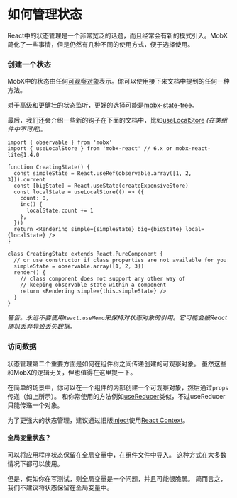 # 如何管理状态

React中的状态管理是一个非常宽泛的话题，而且经常会有新的模式引入。MobX简化了一些事情，但是仍然有几种不同的使用方式，便于选择使用。

### 创建一个状态

MobX中的状态由任何[可观察对象](https://mobx.js.org/refguide/observable.html)表示。你可以使用接下来文档中提到的任何一种方法。

对于高级和更健壮的状态监听，更好的选择可能是[mobx-state-tree](https://github.com/mobxjs/mobx-state-tree)。

最后，我们还会介绍一些新的钩子在下面的文档中，比如[useLocalStore](https://mobx-react.js.org/state-local) *(在类组件中不可用)*。

```react
import { observable } from 'mobx'
import { useLocalStore } from 'mobx-react' // 6.x or mobx-react-lite@1.4.0

function CreatingState() {
  const simpleState = React.useRef(observable.array([1, 2, 3])).current
  const [bigState] = React.useState(createExpensiveStore)
  const localState = useLocalStore(() => ({
    count: 0,
    inc() {
      localState.count += 1
    },
  }))
  return <Rendering simple={simpleState} big={bigState} local={localState} />
}

class CreatingState extends React.PureComponent {
  // or use constructor if class properties are not available for you
  simpleState = observable.array([1, 2, 3])
  render() {
    // class component does not support any other way of
    // keeping observable state within a component
    return <Rendering simple={this.simpleState} />
  }
}
```

*警告。永远不要使用`React.useMemo`来保持对状态对象的引用。它可能会被React随机丢弃导致丢失数据。* 

### 访问数据

状态管理第二个重要方面是如何在组件树之间传递创建的可观察对象。 虽然这些和MobX的逻辑无关，但也值得在这里提一下。

在简单的场景中，你可以在一个组件的内部创建一个可观察对象，然后通过`props`传递（如上所示）。 和你常使用的方法例如[useReducer](https://reactjs.org/docs/hooks-reference.html#usereducer)类似，不过useReducer只能传递一个对象。

为了更强大的状态管理，建议通过旧版[inject](https://mobx-react.js.org/recipes-inject)使用[React Context](https://mobx-react.js.org/recipes-context)。

#### 全局变量状态？

可以将应用程序状态保留在全局变量中，在组件文件中导入。 这种方式在大多数情况下都可以使用。

但是，假如你在写测试，则全局变量是一个问题，并且可能很脆弱。 简而言之，我们不建议将状态保留在全局变量中。

